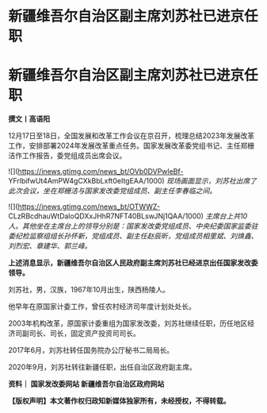 # 新疆维吾尔自治区副主席刘苏社已进京任职

# 新疆维吾尔自治区副主席刘苏社已进京任职

**撰文丨高语阳**

12月17日至18日，全国发展和改革工作会议在京召开，梳理总结2023年发展改革工作，安排部署2024年发展改革重点任务。国家发展改革委党组书记、主任郑栅洁作工作报告，委党组成员出席会议。

![](https://inews.gtimg.com/news_bt/OVb0DVPwleBf-
YFrlbifwUt4AmPW4gCXkBbLxft0eItgEAA/1000)
_现场画面显示，刘苏社出席了此次会议，坐在郑栅洁与国家发改委党组成员、副主任李春临之间。_

![](https://inews.gtimg.com/news_bt/OTWWZ-
CLzRBcdhauWtDaloQDXxJHhR7NFT40BLswJNj1QAA/1000)
_主席台上共10人。其他坐在主席台上的领导分别是：国家发改委党组成员、中央纪委国家监委驻委纪检监察组组长孙怀新，党组成员、副主任赵辰昕，党组成员相里斌、刘焕鑫、刘烈宏、章建华、郭兰峰。_

**上述消息显示，新疆维吾尔自治区人民政府副主席刘苏社已经进京出任国家发改委领导。**

刘苏社，男，汉族，1967年10月出生，陕西杨陵人。

他早年在原国家计委工作，曾任农村经济司年度计划处处长。

2003年机构改革，原国家计委重组为国家发改委，刘苏社继续任职，历任地区经济司副司长、司长，固定资产投资司司长。

2017年6月，刘苏社转任国务院办公厅秘书二局局长。

2020年9月，刘苏社转往新疆任职，出任自治区政府副主席。

**资料｜ 国家发改委网站 新疆维吾尔自治区政府网站**

**【版权声明】本文著作权归政知新媒体独家所有，未经授权，不得转载。**

